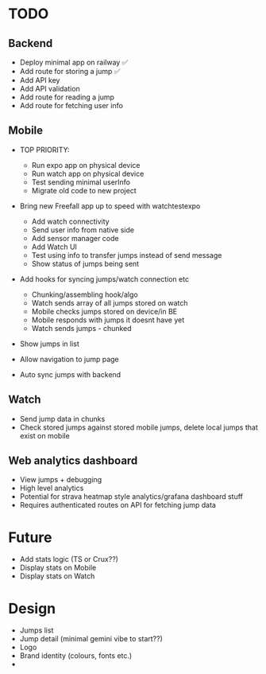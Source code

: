 # TODO

## Backend
- Deploy minimal app on railway ✅
- Add route for storing a jump ✅
- Add API key
- Add API validation
- Add route for reading a jump 
- Add route for fetching user info

## Mobile

- TOP PRIORITY:
  - Run expo app on physical device
  - Run watch app on physical device
  - Test sending minimal userInfo
  - Migrate old code to new project

- Bring new Freefall app up to speed with watchtestexpo
  - Add watch connectivity
  - Send user info from native side
  - Add sensor manager code
  - Add Watch UI
  - Test using info to transfer jumps instead of send message
  - Show status of jumps being sent
- Add hooks for syncing jumps/watch connection etc
  - Chunking/assembling hook/algo
  - Watch sends array of all jumps stored on watch
  - Mobile checks jumps stored on device/in BE
  - Mobile responds with jumps it doesnt have yet
  - Watch sends jumps - chunked
- Show jumps in list
- Allow navigation to jump page
- Auto sync jumps with backend

## Watch
- Send jump data in chunks
- Check stored jumps against stored mobile jumps, delete local jumps that exist on mobile 
  
## Web analytics dashboard
- View jumps + debugging 
- High level analytics
- Potential for strava heatmap style analytics/grafana dashboard stuff
- Requires authenticated routes on API for fetching jump data

# Future
- Add stats logic (TS or Crux??)
- Display stats on Mobile
- Display stats on Watch


# Design
- Jumps list
- Jump detail (minimal gemini vibe to start??)
- Logo
- Brand identity (colours, fonts etc.)
- 
